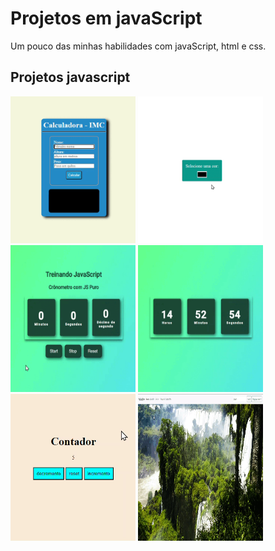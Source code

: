 # Projetos em javaScript

Um pouco das minhas habilidades com javaScript, html e css.

## Projetos javascript

[<img src="./imagens/IMC.gif" alt="gif do projeto de troca de cores da pagina " width="200" height="235" >](https://github.com/mayconwallas/ProjetosJS/tree/main/projetos/IMC)  [<img src="./imagens/trocaCor.gif" alt="gif do projeto de troca de cores da pagina " width="200" height="235">](https://github.com/mayconwallas/ProjetosJS/tree/main/projetos/trocaCor) [<img src="./imagens/cronometro.gif" alt="gif do projeto de troca de cores da pagina " width="200" height="235" >](https://github.com/mayconwallas/ProjetosJS/tree/main/projetos/cronometro)  [<img src="./imagens/relogio.gif" alt="gif do projeto de troca de cores da pagina " width="200" height="235">](https://github.com/mayconwallas/ProjetosJS/tree/main/projetos/Relogio) [<img src="./imagens/contador.gif" alt="gif do projeto de troca de cores da pagina " width="200" height="235">](https://github.com/mayconwallas/ProjetosJS/tree/main/projetos/contador) [<img src="./imagens/Navbar.gif" alt="gif do projeto de troca de cores da pagina " width="200" height="235">](https://github.com/mayconwallas/ProjetosJS/tree/main/projetos/navBarResponsivo)